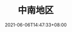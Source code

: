 ---
title: "中南地区"
description: "河南 湖北 湖南"
date: 2021-06-06T14:47:33+08:00
draft: true
weight: 6
collapsible: true
---